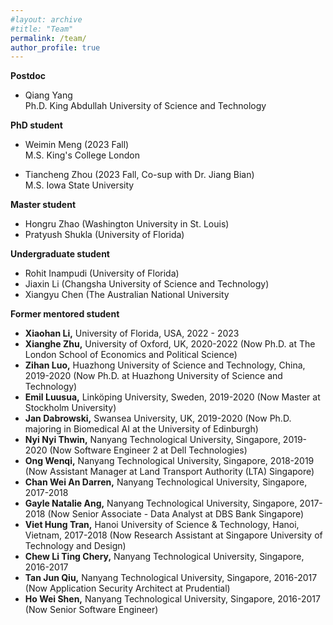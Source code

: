 ```yaml
---
#layout: archive
#title: "Team"
permalink: /team/
author_profile: true
---
```


<b>Postdoc</b> 
- Qiang Yang   
  Ph.D. King Abdullah University of Science and Technology

<b>PhD student</b>  
- Weimin Meng (2023 Fall)  
  M.S. King's College London  
  
- Tiancheng Zhou (2023 Fall, Co-sup with Dr. Jiang Bian)    
  M.S. Iowa State University

<b>Master student</b>   
- Hongru Zhao (Washington University in St. Louis)  
- Pratyush Shukla (University of Florida)

<b>Undergraduate student</b>
- Rohit Inampudi (University of Florida)  
- Jiaxin Li (Changsha University of Science and Technology)  
- Xiangyu Chen (The Australian National University  

<b>Former mentored student</b>  
- <b>Xiaohan Li,</b> University of Florida, USA, 2022 - 2023
- <b>Xianghe Zhu,</b> University of Oxford, UK, 2020-2022 (Now Ph.D. at The London School of Economics and Political Science)
- <b>Zihan Luo,</b> Huazhong University of Science and Technology, China, 2019-2020 (Now Ph.D. at Huazhong University of Science and Technology)
- <b>Emil Luusua,</b> Linköping University, Sweden, 2019-2020 (Now Master at Stockholm University)
- <b>Jan Dabrowski,</b> Swansea University, UK, 2019-2020 (Now Ph.D. majoring in Biomedical AI at the University of Edinburgh)
- <b>Nyi Nyi Thwin,</b> Nanyang Technological University, Singapore, 2019-2020 (Now Software Engineer 2 at Dell Technologies)  
- <b>Ong Wenqi,</b> Nanyang Technological University, Singapore, 2018-2019 (Now Assistant Manager at Land Transport Authority (LTA) Singapore)
- <b>Chan Wei An Darren,</b> Nanyang Technological University, Singapore, 2017-2018     
- <b>Gayle Natalie Ang,</b> Nanyang Technological University, Singapore, 2017-2018 (Now Senior Associate - Data Analyst at DBS Bank Singapore)    
- <b>Viet Hung Tran,</b> Hanoi University of Science & Technology, Hanoi, Vietnam, 2017-2018 (Now Research Assistant at Singapore University of Technology and Design) 
- <b>Chew Li Ting Chery,</b> Nanyang Technological University, Singapore, 2016-2017   
- <b>Tan Jun Qiu,</b> Nanyang Technological University, Singapore, 2016-2017 (Now Application Security Architect at Prudential)  
- <b>Ho Wei Shen,</b> Nanyang Technological University, Singapore, 2016-2017 (Now Senior Software Engineer)
